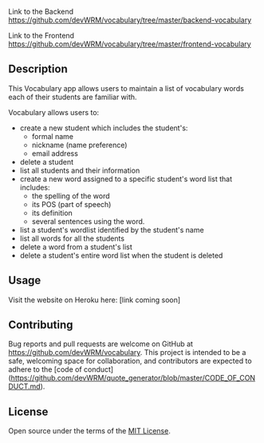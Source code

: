 Link to the Backend
https://github.com/devWRM/vocabulary/tree/master/backend-vocabulary

Link to the Frontend
https://github.com/devWRM/vocabulary/tree/master/frontend-vocabulary


## Description

This Vocabulary app allows users to maintain a list of vocabulary words each of their students are familiar with.

Vocabulary allows users to:
- create a new student which includes the student's:
    * formal name
    * nickname (name preference)
    * email address
- delete a student
- list all students and their information
- create a new word assigned to a specific student's word list that includes:
    * the spelling of the word
    * its POS (part of speech)
    * its definition
    * several sentences using the word.
- list a student's wordlist identified by the student's name
- list all words for all the students
- delete a word from a student's list
- delete a student's entire word list when the student is deleted

## Usage

Visit the website on Heroku here:
    [link coming soon]

## Contributing

Bug reports and pull requests are welcome on GitHub at https://github.com/devWRM/vocabulary. This project is intended to be a safe, welcoming space for collaboration, and contributors are expected to adhere to the [code of conduct] (https://github.com/devWRM/quote_generator/blob/master/CODE_OF_CONDUCT.md).


## License

Open source under the terms of the [MIT License](https://opensource.org/licenses/MIT).





